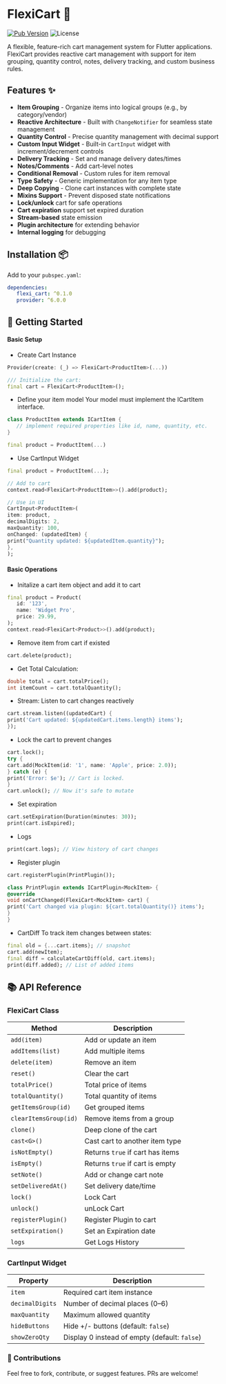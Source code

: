 # FlexiCart 🛒

[![Pub Version](https://img.shields.io/pub/v/flexi_cart)](https://pub.dev/packages/flexi_cart)
![License](https://img.shields.io/badge/license-MIT-blue.svg)

A flexible, feature-rich cart management system for Flutter applications. FlexiCart provides reactive cart management with support for item grouping, quantity control, notes, delivery tracking, and custom business rules.

## Features ✨

- **Item Grouping** - Organize items into logical groups (e.g., by category/vendor)
- **Reactive Architecture** - Built with `ChangeNotifier` for seamless state management
- **Quantity Control** - Precise quantity management with decimal support
- **Custom Input Widget** - Built-in `CartInput` widget with increment/decrement controls
- **Delivery Tracking** - Set and manage delivery dates/times
- **Notes/Comments** - Add cart-level notes
- **Conditional Removal** - Custom rules for item removal
- **Type Safety** - Generic implementation for any item type
- **Deep Copying** - Clone cart instances with complete state
- **Mixins Support** - Prevent disposed state notifications
- **Lock/unlock** cart for safe operations
- **Cart expiration** support set expired duration
- **Stream-based** state emission
- **Plugin architecture** for extending behavior
- **Internal logging** for debugging

## Installation 📦

Add to your `pubspec.yaml`:

```yaml
dependencies:
   flexi_cart: ^0.1.0
   provider: ^6.0.0 
```
## 🚀 Getting Started
#### Basic Setup

- Create Cart Instance
```dart
Provider(create: (_) => FlexiCart<ProductItem>(...))

/// Initialize the cart:
final cart = FlexiCart<ProductItem>();
```

-  Define your item model
   Your model must implement the ICartItem interface.
```dart
class ProductItem extends ICartItem {
   // implement required properties like id, name, quantity, etc.
}

final product = ProductItem(...)
```
-  Use CartInput Widget
```dart
final product = ProductItem(...);

// Add to cart
context.read<FlexiCart<ProductItem>>().add(product);

// Use in UI
CartInput<ProductItem>(
item: product,
decimalDigits: 2,
maxQuantity: 100,
onChanged: (updatedItem) {
print("Quantity updated: ${updatedItem.quantity}");
},
);

```
#### Basic Operations
- Initalize a cart item object and add it to cart
```dart
final product = Product(
   id: '123',
   name: 'Widget Pro',
   price: 29.99,
);
context.read<FlexiCart<Product>>().add(product);
```
- Remove item from cart if existed

```dart
cart.delete(product);
```
- Get Total Calculation:

```dart
double total = cart.totalPrice();
int itemCount = cart.totalQuantity();
```

- Stream: Listen to cart changes reactively
```dart
cart.stream.listen((updatedCart) {
print('Cart updated: ${updatedCart.items.length} items');
});
```
- Lock the cart to prevent changes
```dart
cart.lock();
try {
cart.add(MockItem(id: '1', name: 'Apple', price: 2.0));
} catch (e) {
print('Error: $e'); // Cart is locked.
}
cart.unlock(); // Now it's safe to mutate
```
- Set expiration
```dart
cart.setExpiration(Duration(minutes: 30));
print(cart.isExpired);
```
- Logs
```dart
print(cart.logs); // View history of cart changes
```
- Register plugin
```dart
cart.registerPlugin(PrintPlugin());

class PrintPlugin extends ICartPlugin<MockItem> {
@override
void onCartChanged(FlexiCart<MockItem> cart) {
print('Cart changed via plugin: ${cart.totalQuantity()} items');
}
}
```
- CartDiff To track item changes between states:
```dart
final old = {...cart.items}; // snapshot
cart.add(newItem);
final diff = calculateCartDiff(old, cart.items);
print(diff.added); // List of added items
```



## 📚 API Reference

### FlexiCart Class

| Method                | Description                      |
| --------------------- | -------------------------------- |
| `add(item)`           | Add or update an item            |
| `addItems(list)`      | Add multiple items               |
| `delete(item)`        | Remove an item                   |
| `reset()`             | Clear the cart                   |
| `totalPrice()`        | Total price of items             |
| `totalQuantity()`     | Total quantity of items          |
| `getItemsGroup(id)`   | Get grouped items                |
| `clearItemsGroup(id)` | Remove items from a group        |
| `clone()`             | Deep clone of the cart           |
| `cast<G>()`           | Cast cart to another item type   |
| `isNotEmpty()`        | Returns `true` if cart has items |
| `isEmpty()`           | Returns `true` if cart is empty  |
| `setNote()`           | Add or change cart note          |
| `setDeliveredAt()`    | Set delivery date/time           |
| `lock()`    | Lock Cart           |
| `unlock()`    | unLock Cart           |
| `registerPlugin()`    | Register Plugin to cart           |
| `setExpiration()`    | Set an Expiration date           |
| `logs`    | Get Logs History           |



### CartInput Widget

| Property        | Description                                      |
|----------------|--------------------------------------------------|
| `item`          | Required cart item instance                      |
| `decimalDigits` | Number of decimal places (0–6)                   |
| `maxQuantity`   | Maximum allowed quantity                         |
| `hideButtons`   | Hide +/- buttons (default: `false`)              |
| `showZeroQty`   | Display 0 instead of empty (default: `false`)    |


### 🙌 Contributions
Feel free to fork, contribute, or suggest features. PRs are welcome!